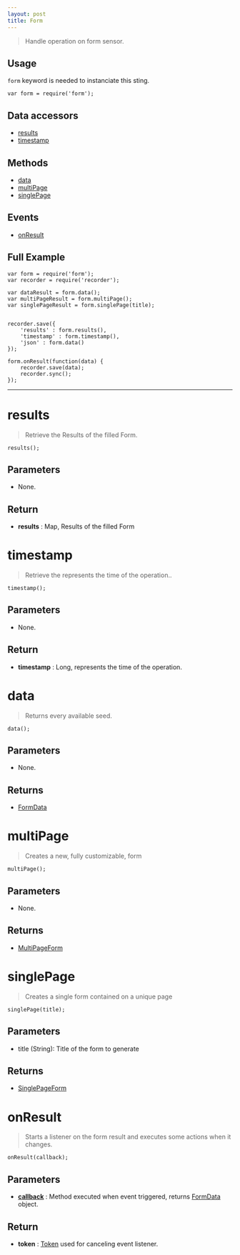 ```yaml
---
layout: post
title: Form
---
```


> Handle operation on form sensor.

Usage
-----

`form` keyword is needed to instanciate this sting.

    var form = require('form');


Data accessors
--------------

- [results](#results)
- [timestamp](#timestamp)

Methods
-------

- [data](#data)
- [multiPage](#multipage)
- [singlePage](#singlepage)

Events
------

- [onResult](#onresult)

Full Example
------------

    var form = require('form');
    var recorder = require('recorder');

    var dataResult = form.data();
    var multiPageResult = form.multiPage();
    var singlePageResult = form.singlePage(title);


    recorder.save({
        'results' : form.results(),
        'timestamp' : form.timestamp(),
        'json' : form.data()
    });

    form.onResult(function(data) {
        recorder.save(data);
        recorder.sync();
    });


---


results
=======

> Retrieve the Results of the filled Form.

    results();

Parameters
----------

- None.

Return
------

- __results__ : Map, Results of the filled Form

timestamp
=========

> Retrieve the represents the time of the operation..

    timestamp();

Parameters
----------

- None.

Return
------

- __timestamp__ : Long, represents the time of the operation.




data
====

> Returns every available seed.

    data();

Parameters
----------

- None.
 
Returns
-------
- [FormData](formData.html)

multiPage
=========

> Creates a new, fully customizable, form

    multiPage();

Parameters
----------

- None.
 
Returns
-------
- [MultiPageForm](/jsdoc/1.11.0/sdk/MultiPageForm.html)

singlePage
==========

> Creates a single form contained on a unique page

    singlePage(title);

Parameters
----------

- title (String): Title of the form to generate
 
Returns
-------
- [SinglePageForm](/jsdoc/1.11.0/sdk/SinglePageForm.html)
 
onResult
========

> Starts a listener on the form result and executes some actions when it changes.

    onResult(callback);

Parameters
----------

- __[callback](../../extra/callback)__ : Method executed when event triggered, returns [FormData](formData.html) object.

Return
------

- __token__ : [Token](../../extra/token) used for canceling event listener.
